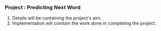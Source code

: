 ﻿### Project : Predicting Next Word

1. Details will be containing the project's aim.
2. Implementation will comtain the work done in completing the project.
